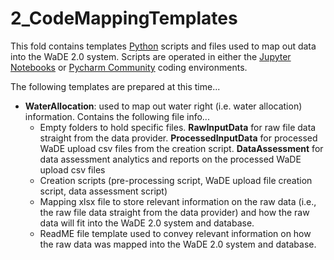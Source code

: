 # 2_CodeMappingTemplates
This fold contains templates [Python](https://www.python.org/) scripts and files used to map out data into the WaDE 2.0 system.  Scripts are operated in either the [Jupyter Notebooks](https://jupyter.org/) or [Pycharm Community](https://www.jetbrains.com/pycharm/download/?section=windows) coding environments.

The following templates are prepared at this time...
- **WaterAllocation**: used to map out water right (i.e. water allocation) information. Contains the following file info...
  - Empty folders to hold specific files.  **RawInputData** for raw file data straight from the data provider.  **ProcessedInputData** for processed WaDE upload csv files from the creation script.  **DataAssessment** for data assessment analytics and reports on the processed WaDE upload csv files
  - Creation scripts (pre-processing script, WaDE upload file creation script, data assessment script)
  - Mapping xlsx file to store relevant information on the raw data (i.e., the raw file data straight from the data provider) and how the raw data will fit into the WaDE 2.0 system and database.
  - ReadME file template used to convey relevant information on how the raw data was mapped into the WaDE 2.0 system and database. 

